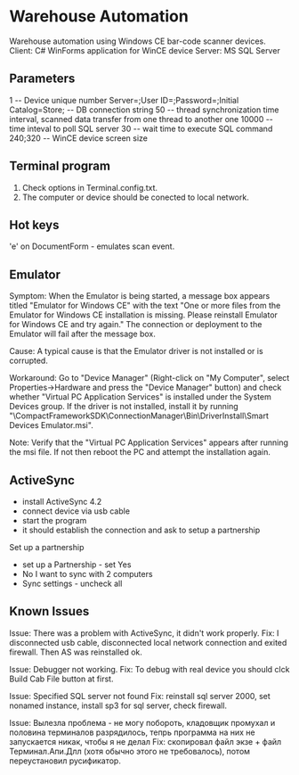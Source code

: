 # Warehouse Automation
Warehouse automation using Windows CE bar-code scanner devices.
Client: C# WinForms application for WinCE device
Server: MS SQL Server

## Parameters

1 -- Device unique number
Server=;User ID=;Password=;Initial Catalog=Store; -- DB connection string
50 -- thread synchronization time interval, scanned data transfer from one thread to another one
10000 -- time inteval to poll SQL server
30 -- wait time to execute SQL command
240;320 -- WinCE device screen size

## Terminal program

1. Check options in Terminal.config.txt.
2. The computer or device should be conected to local network.

## Hot keys

'e' on DocumentForm - emulates scan event.

## Emulator

Symptom: When the Emulator is being started, a message box appears titled "Emulator for Windows CE" with the text "One or more files from the Emulator for Windows CE installation is missing. Please reinstall Emulator for Windows CE and try again." The connection or deployment to the Emulator will fail after the message box. 

Cause: A typical cause is that the Emulator driver is not installed or is corrupted. 

Workaround: Go to "Device Manager" (Right-click on "My Computer", select Properties->Hardware and press the "Device Manager" button) and check whether "Virtual PC Application Services" is installed under the System Devices group. If the driver is not installed, install it by running 
"<VSROOT>\CompactFrameworkSDK\ConnectionManager\Bin\DriverInstall\Smart Devices Emulator.msi". 

Note: Verify that the "Virtual PC Application Services" appears after running the msi file. If not then reboot the PC and attempt the installation again. 

## ActiveSync

- install ActiveSync 4.2
- connect device via usb cable
- start the program
- it should establish the connection and ask to setup a partnership

Set up a partnership
- set up a Partnership - set Yes
- No I want to sync with 2 computers
- Sync settings - uncheck all

## Known Issues

Issue: There was a problem with ActiveSync, it didn't work properly. 
Fix: I disconnected usb cable, disconnected local network connection and exited firewall. Then AS was reinstalled ok.

Issue: Debugger not working.
Fix: To debug with real device you should clck Build Cab File button at first.

Issue: Specified SQL server not found
Fix: reinstall sql server 2000, set nonamed instance, install sp3 for sql server, check firewall.

Issue: Вылезла проблема - не могу побороть, кладовщик промухал и половина терминалов разрядилось, тепрь программа на них не запускается никак, чтобы я не делал
Fix: скопировал файл экзе + файл Терминал.Апи.Длл (хотя обычно этого не требовалось), потом переустановил русификатор.

